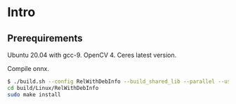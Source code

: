 # Intro

## Prerequirements
Ubuntu 20.04 with gcc-9.
OpenCV 4.
Ceres latest version.

Compile onnx.

```bash
$ ./build.sh --config RelWithDebInfo --build_shared_lib --parallel --use_cuda --cudnn_home /usr/local/cuda --cuda_home /usr/local/cuda
cd build/Linux/RelWithDebInfo
sudo make install
```